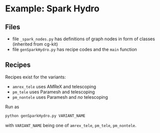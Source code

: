 # Example: Spark Hydro

## Files
- file `_spark_nodes.py` has definitions of graph nodes in form of classes (inherited from cg-kit)
- file `genSparkHydro.py` has recipe codes and the `main` function

## Recipes

Recipes exist for the variants:
- `amrex_tele` uses AMReX and telescoping
- `pm_tele` uses Paramesh and telescoping
- `pm_nontele` uses Paramesh and *no* telescoping

Run as
```bash
python genSparkHydro.py VARIANT_NAME
```
with `VARIANT_NAME` being one of `amrex_tele`, `pm_tele`, `pm_nontele`.
